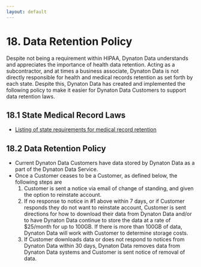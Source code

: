 ```yaml
---
layout: default
---
```


# 18. Data Retention Policy

Despite not being a requirement within HIPAA, Dynaton Data understands and appreciates the importance of health data retention. Acting as a subcontractor, and at times a business associate, Dynaton Data is not directly responsible for health and medical records retention as set forth by each state. Despite this, Dynaton Data has created and implemented the following policy to make it easier for Dynaton Data Customers to support data retention laws.

## 18.1 State Medical Record Laws

- [Listing of state requirements for medical record retention](http://www.healthit.gov/sites/default/files/appa7-1.pdf)

## 18.2 Data Retention Policy

- Current Dynaton Data Customers have data stored by Dynaton Data as a part of the Dynaton Data Service.
- Once a Customer ceases to be a Customer, as defined below, the following steps are
  1. Customer is sent a notice via email of change of standing, and given the option to reinstate account.
  2. If no response to notice in #1 above within 7 days, or if Customer responds they do not want to reinstate account, Customer is sent directions for how to download their data from Dynaton Data and/or to have Dynaton Data continue to store the data at a rate of \$25/month for up to 100GB. If there is more than 100GB of data, Dynaton Data will work with Customer to determine storage costs.
  3. If Customer downloads data or does not respond to notices from Dynaton Data within 30 days, Dynaton Data removes data from Dynaton Data systems and Customer is sent notice of removal of data.
